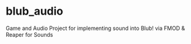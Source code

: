 # blub_audio
Game and Audio Project for implementing sound into Blub! via FMOD &amp; Reaper for Sounds
